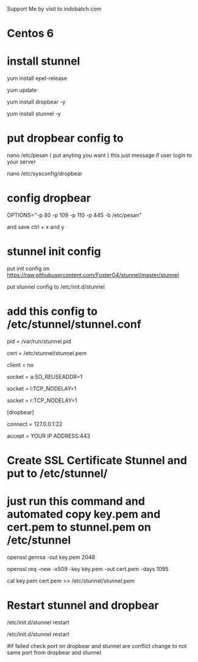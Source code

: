 Support Me by visit to indobatch.com
# Centos 6 
# install stunnel

yum install epel-release

yum update

yum install dropbear -y

yum install stunnel -y

# put dropbear config to 

nano /etc/pesan ( put anyting you want ) this just message if user login to your server

nano /etc/sysconfig/dropbear

# config dropbear

OPTIONS="-p 80 -p 109 -p 110 -p 445 -b /etc/pesan"

and save ctrl + x and y

# stunnel init config

put init config on https://raw.githubusercontent.com/FosterG4/stunnel/master/stunnel

put stunnel config to /etc/init.d/stunnel 

# add this config to /etc/stunnel/stunnel.conf

pid = /var/run/stunnel.pid

cert = /etc/stunnel/stunnel.pem

client = no

socket = a:SO_REUSEADDR=1

socket = l:TCP_NODELAY=1

socket = r:TCP_NODELAY=1

[dropbear]

connect = 127.0.0.1:22

accept = YOUR IP ADDRESS:443

# Create SSL Certificate Stunnel and put to /etc/stunnel/
# just run this command and automated copy key.pem and cert.pem to stunnel.pem on /etc/stunnel

openssl genrsa -out key.pem 2048

openssl req -new -x509 -key key.pem -out cert.pem -days 1095

cat key.pem cert.pem >> /etc/stunnel/stunnel.pem


# Restart stunnel and dropbear

/etc/init.d/stunnel restart

/etc/init.d/stunnel restart

#if failed check port on dropbear and stunnel are conflict change to not same port from dropbear and stunnel



